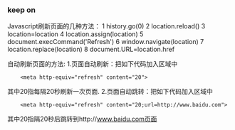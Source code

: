 


### keep on

Javascript刷新页面的几种方法：
1    history.go(0) 
2    location.reload() 
3    location=location 
4    location.assign(location) 
5    document.execCommand('Refresh') 
6    window.navigate(location) 
7    location.replace(location) 
8    document.URL=location.href

自动刷新页面的方法:
1.页面自动刷新：把如下代码加入<head>区域中

		<meta http-equiv="refresh" content="20">
其中20指每隔20秒刷新一次页面.
2.页面自动跳转：把如下代码加入<head>区域中

		<meta http-equiv="refresh" content="20;url=http://www.baidu.com">
其中20指隔20秒后跳转到http://www.baidu.com页面